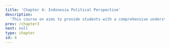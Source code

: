 ```yaml
---
title: 'Chapter 4: Indonesia Political Perspective'
description:
  'This course on aims to provide students with a comprehensive understanding of Indonesian politics. You will explore fundamental political concepts, analyze key historical periods, examine political institutions and parties, and evaluate the intricacies of Indonesia democratic system, fostering a holistic comprehension of the nations political landscape'
prev: /chapter3
next: null
type: chapter
id: 4
---
```


<exercise id="1" title="Basic Political Concept" type="slides">

<slides source="chapter4_01_basic">
</slides>

</exercise>

<exercise id="2" title="Indonesia Political Periods" type="slides">

<slides source="chapter4_02_periods">
</slides>

</exercise>

<exercise id="3" title="Indonesia Political Institutions, Political Party, And Interest Group" type="slides">

<slides source="chapter4_03_group">
</slides>

</exercise>

<exercise id="4" title="Indonesia Election" type="slides">

<slides source="chapter4_04_election">
</slides>

</exercise>

<exercise id="5" title="Democracy In Indonesia" type="slides">

<slides source="chapter4_05_democracy">
</slides>

</exercise>

<exercise id="6" title="Women In Indonesian Politics" type="slides">

<slides source="chapter4_06_women">
</slides>

</exercise>

<exercise id="7" title="Religion, Society And Politics" type="slides">

<slides source="chapter4_07_religion">
</slides>

</exercise>

<exercise id="8" title="Media And Political Dynamics Of Indonesia" type="slides">

<slides source="chapter4_08_media">
</slides>

</exercise>

<exercise id="9" title="Indonesia Economic Development" type="slides">

<slides source="chapter4_09_economic">
</slides>

</exercise>

<exercise id="10" title="Introduction Of Indonesia Foreign Policy" type="slides">

<slides source="chapter4_10_foreignpolicy">
</slides>

</exercise>